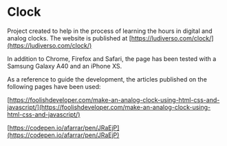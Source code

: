 # Clock

Project created to help in the process of learning the hours in digital and analog clocks. The website is published at [https://ludiverso.com/clock/](https://ludiverso.com/clock/)

In addition to Chrome, Firefox and Safari, the page has been tested with a Samsung Galaxy A40 and an iPhone XS.

As a reference to guide the development, the articles published on the following pages have been used:
 
[https://foolishdeveloper.com/make-an-analog-clock-using-html-css-and-javascript/](https://foolishdeveloper.com/make-an-analog-clock-using-html-css-and-javascript/)

[https://codepen.io/afarrar/pen/JRaEjP](https://codepen.io/afarrar/pen/JRaEjP)
